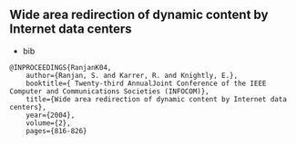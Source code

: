 Wide area redirection of dynamic content by Internet data centers
---


- bib
```
@INPROCEEDINGS{RanjanK04, 
	author={Ranjan, S. and Karrer, R. and Knightly, E.}, 
	booktitle={ Twenty-third AnnualJoint Conference of the IEEE Computer and Communications Societies (INFOCOM)}, 
	title={Wide area redirection of dynamic content by Internet data centers}, 
	year={2004}, 
	volume={2}, 
	pages={816-826}
```